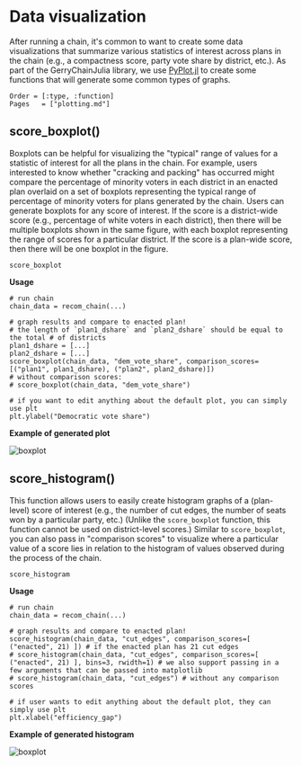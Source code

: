 # Data visualization

After running a chain, it's common to want to create some data visualizations that summarize various statistics of interest across plans in the chain (e.g., a compactness score, party vote share by district, etc.). As part of the GerryChainJulia library, we use [PyPlot.jl](https://github.com/JuliaPy/PyPlot.jl) to create some functions that will generate some common types of graphs.

```@index
Order = [:type, :function]
Pages   = ["plotting.md"]
```

## score_boxplot()

Boxplots can be helpful for visualizing the "typical" range of values for a statistic of interest for all the plans in the chain. For example, users interested to know whether "cracking and packing" has occurred might compare the percentage of minority voters in each district in an enacted plan overlaid on a set of boxplots representing the typical range of percentage of minority voters for plans generated by the chain. Users can generate boxplots for any score of interest. If the score is a district-wide score (e.g., percentage of white voters in each district), then there will be multiple boxplots shown in the same figure, with each boxplot representing the range of scores for a particular district. If the score is a plan-wide score, then there will be one boxplot in the figure.

```@docs
score_boxplot
```

**Usage**
```
# run chain
chain_data = recom_chain(...)

# graph results and compare to enacted plan!
# the length of `plan1_dshare` and `plan2_dshare` should be equal to the total # of districts
plan1_dshare = [...]
plan2_dshare = [...]
score_boxplot(chain_data, "dem_vote_share", comparison_scores=[("plan1", plan1_dshare), ("plan2", plan2_dshare)])
# without comparison scores:
# score_boxplot(chain_data, "dem_vote_share")

# if you want to edit anything about the default plot, you can simply use plt
plt.ylabel("Democratic vote share")
```
**Example of generated plot**

![boxplot](https://user-images.githubusercontent.com/5581093/87839451-b56ccf00-c84f-11ea-92c1-83581efa29fa.png)

## score_histogram()

This function allows users to easily create histogram graphs of a (plan-level) score of interest (e.g., the number of cut edges, the number of seats won by a particular party, etc.) (Unlike the `score_boxplot` function, this function cannot be used on district-level scores.) Similar to `score_boxplot`, you can also pass in "comparison scores" to visualize where a particular value of a score lies in relation to the histogram of values observed during the process of the chain.

```@docs
score_histogram
```                             

**Usage**
```
# run chain
chain_data = recom_chain(...)

# graph results and compare to enacted plan!
score_histogram(chain_data, "cut_edges", comparison_scores=[ ("enacted", 21) ]) # if the enacted plan has 21 cut edges
# score_histogram(chain_data, "cut_edges", comparison_scores=[ ("enacted", 21) ], bins=3, rwidth=1) # we also support passing in a few arguments that can be passed into matplotlib
# score_histogram(chain_data, "cut_edges") # without any comparison scores

# if user wants to edit anything about the default plot, they can simply use plt
plt.xlabel("efficiency_gap")
```
**Example of generated histogram**

![boxplot](https://user-images.githubusercontent.com/5581093/87839677-cc5ff100-c850-11ea-84a0-af06fb215a38.png)
